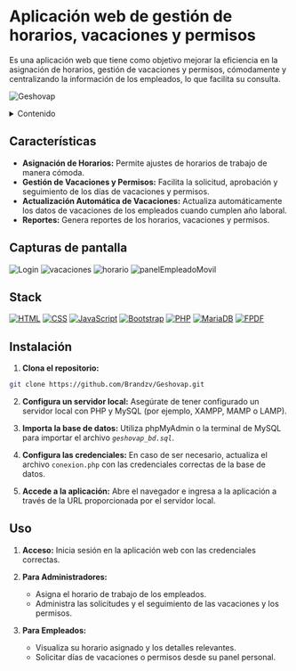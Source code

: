 # Aplicación web de gestión de horarios, vacaciones y permisos

Es una aplicación web que tiene como objetivo mejorar la eficiencia en la asignación
de horarios, gestión de vacaciones y permisos, cómodamente y centralizando la
información de los empleados, lo que facilita su consulta.

![Geshovap](https://raw.githubusercontent.com/Brandzv/ResourceVault/main/geshovap/984729654.jpeg?token=GHSAT0AAAAAACWMFZCROR6BQHL5DW7JM4C6ZWJPQ2Q)

<details>
<summary>Contenido</summary>

-   [Características](#características)
-   [Capturas de pantalla](#capturas-de-pantalla)
-   [Stack](#stack)
-   [Instalación](#instalación)
-   [Uso](#uso)

</details>

## Características

-   **Asignación de Horarios:** Permite ajustes de horarios de trabajo de manera cómoda.
-   **Gestión de Vacaciones y Permisos:** Facilita la solicitud, aprobación y seguimiento de los días de vacaciones y permisos.
-   **Actualización Automática de Vacaciones:** Actualiza automáticamente los datos de vacaciones de los empleados cuando cumplen año laboral.
-   **Reportes:** Genera reportes de los horarios, vacaciones y permisos.

## Capturas de pantalla

![Login](https://raw.githubusercontent.com/Brandzv/ResourceVault/main/geshovap/658532978651.jpg?token=GHSAT0AAAAAACWMFZCQUK6LU6ADJQOBZG7CZWJPT6Q)
![vacaciones](https://raw.githubusercontent.com/Brandzv/ResourceVault/main/geshovap/986167452345.jpg?token=GHSAT0AAAAAACWMFZCQBZMDIC4FLYWC5NGSZWJPP5Q)
![horario](https://raw.githubusercontent.com/Brandzv/ResourceVault/main/geshovap/737435675678.jpg?token=GHSAT0AAAAAACWMFZCRBPDDINK5JJFYOHNSZWJPOTA)
![panelEmpleadoMovil](https://raw.githubusercontent.com/Brandzv/ResourceVault/main/geshovap/856345642354.jpg?token=GHSAT0AAAAAACWMFZCR5XAO3TSTP2I7QJPCZWJPPBQ)

## Stack

[![HTML][html-badge]][html-url]
[![CSS][css-badge]][css-url]
[![JavaScript][js-badge]][js-url]
[![Bootstrap][bootstrap-badge]][bootstrap-url]
[![PHP][php-badge]][php-url]
[![MariaDB][mariadb-badge]][mariadb-url]
[![FPDF][fpdf-badge]][fpdf-url]

[html-url]: https://developer.mozilla.org/en-US/docs/Web/HTML
[html-badge]: https://img.shields.io/badge/HTML-E34F26?style=for-the-badge&logo=html5&logoColor=white
[css-url]: https://developer.mozilla.org/en-US/docs/Web/CSS
[css-badge]: https://img.shields.io/badge/CSS-1572B6?style=for-the-badge&logo=css3&logoColor=white
[js-url]: https://developer.mozilla.org/en-US/docs/Web/JavaScript
[js-badge]: https://img.shields.io/badge/JavaScript-323330?style=for-the-badge&logo=javascript&logoColor=yellow
[bootstrap-url]: https://getbootstrap.com/
[bootstrap-badge]: https://img.shields.io/badge/Bootstrap-563D7C?style=for-the-badge&logo=bootstrap&logoColor=white
[php-url]: https://www.php.net/
[php-badge]: https://img.shields.io/badge/PHP-8.2.12-777BB4?style=for-the-badge&logo=php&logoColor=white
[mariadb-url]: https://www.mysql.com/
[mariadb-badge]: https://img.shields.io/badge/MariaDB-10.4.32-4479A1?style=for-the-badge&logo=mariadb&logoColor=white
[fpdf-url]: http://www.fpdf.org/
[fpdf-badge]: https://img.shields.io/badge/FPDF-1.86-blue?style=for-the-badge&logo=data:image/png;base64,iVBORw0KGgoAAAANSUhEUgAAACAAAAAgCAIAAAD8GO2jAAAAA3NCSVQICAjb4U/gAAAAFElEQVQ4T2NkYGB8Y9JwAHZAPACMggAAw4C2RCZAAAAABJRU5ErkJggg==&logoColor=white

## Instalación

1. **Clona el repositorio:**

```bash
git clone https://github.com/Brandzv/Geshovap.git
```

2. **Configura un servidor local:**
   Asegúrate de tener configurado un servidor local con PHP y MySQL (por ejemplo, XAMPP, MAMP o LAMP).

3. **Importa la base de datos:**
   Utiliza phpMyAdmin o la terminal de MySQL para importar el archivo _`geshovap_bd.sql`_.

4. **Configura las credenciales:**
   En caso de ser necesario, actualiza el archivo `conexion.php` con las credenciales correctas de la base de datos.

5. **Accede a la aplicación:**
   Abre el navegador e ingresa a la aplicación a través de la URL proporcionada por el servidor local.

## Uso

1. **Acceso:** Inicia sesión en la aplicación web con las credenciales correctas.
2. **Para Administradores:**

    - Asigna el horario de trabajo de los empleados.
    - Administra las solicitudes y el seguimiento de las vacaciones y los permisos.

3. **Para Empleados:**

    - Visualiza su horario asignado y los detalles relevantes.
    - Solicitar días de vacaciones o permisos desde su panel personal.
